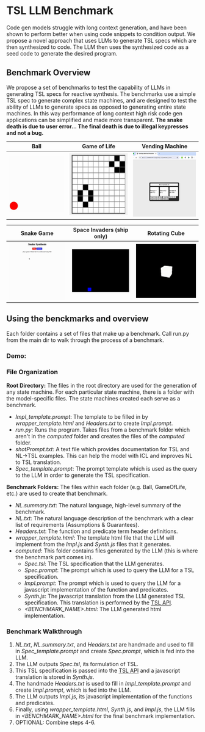 
# TSL LLM Benchmark
Code gen models struggle with long context generation, and have been shown to perform better when using code snippets to condition output. We propose a novel approach that uses LLMs to generate TSL specs which are then synthesized to code. The LLM then uses the synthesized code as a seed code to generate the desired program. 

## Benchmark Overview
We propose a set of benchmarks to test the capability of LLMs in generating TSL specs for reactive synthesis. The benchmarks use a simple TSL spec to generate complex state machines, and are designed to test the ability of LLMs to generate specs as opposed to generating entire state machines. In this way performance of long context high risk code gen applications can be simplified and made more transparent. **The snake death is due to user error... The final death is due to illegal keypresses and not a bug.**

| **Ball** | **Game of Life** | **Vending Machine** | 
|:--------:|:-------:|:-----------:|
| ![Ball](media/ball.gif) | ![Gol](media/gol.gif) | ![Vending](media/vending.gif) | 

|**Snake Game** | **Space Invaders (ship only)** |          **Rotating Cube**          |
|:--------:|:-------:|:-----------:|
|![Snake](media/snake.gif) | ![Invaders](media/invaders.gif) | ![Cube](media/cube.gif) |

## Using the benckmarks and overview
Each folder contains a set of files that make up a benchmark. Call run.py from the main dir to walk through the process of a benchmark.

### Demo:

### File Organization

**Root Directory:** The files in the root directory are used for the generation of any state machine. For each particular state machine, there is a folder with the model-specific files. The state machines created each serve as a benchmark.

-   _Impl_template.prompt_: The template to be filled in by _wrapper_template.html_ and _Headers.txt_ to create _Impl.prompt_.
-   _run.py_: Runs the program. Takes files from a benchmark folder which aren't in the _computed_ folder and creates the files of the _computed_ folder.
-   _shotPrompt.txt_: A text file which provides documentation for TSL and NL->TSL examples. This can help the model with ICL and improves NL to TSL translation.
-   _Spec_template.prompt_: The prompt template which is used as the query to the LLM in order to generate the TSL specification.

**Benchmark Folders:** The files within each folder (e.g. Ball, GameOfLife, etc.) are used to create that benchmark.

-   _NL.summary.txt_: The natural language, high-level summary of the benchmark.
-   _NL.txt_: The natural language description of the benchmark with a clear list of requirements (Assumptions & Guarantees).
-   _Headers.txt_: The function and predicate term header definitions.
-   _wrapper_template.html_: The template html file that the LLM will implement from the _Impl.js_ and _Synth.js_ files that it generates.
-   _computed_: This folder contains files generated by the LLM (this is where the benchmark part comes in).
    -   _Spec.tsl_: The TSL specification that the LLM generates.
    -   _Spec.prompt_: The prompt which is used to query the LLM for a TSL specification.
    -   _Impl.prompt_: The prompt which is used to query the LLM for a javascript implementation of the function and predicates.
    -   _Synth.js_: The javascript translation from the LLM generated TSL specification. This translation is performed by the [TSL API](https://barnard-pl-labs.github.io/tsl-api/).
    -   _<BENCHMARK_NAME>.html_: The LLM generated html implementation.

### Benchmark Walkthrough

1. _NL.txt_, _NL.summary.txt_, and _Headers.txt_ are handmade and used to fill in _Spec_template.prompt_ and create _Spec.prompt_, which is fed into the LLM.
2. The LLM outputs _Spec.tsl_, its formulation of TSL.
3. This TSL specification is passed into the [TSL API](https://barnard-pl-labs.github.io/tsl-api/) and a javascript translation is stored in _Synth.js_.
4. The handmade _Headers.txt_ is used to fill in _Impl_template.prompt_ and create _Impl.prompt_, which is fed into the LLM.
5. The LLM outputs _Impl.js_, its javascript implementation of the functions and predicates.
6. Finally, using _wrapper_template.html_, _Synth.js_, and _Impl.js_, the LLM fills in _<BENCHMARK_NAME>.html_ for the final benchmark implementation.
7. OPTIONAL: Combine steps 4-6.

